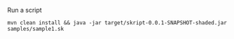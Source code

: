 Run a script

    mvn clean install && java -jar target/skript-0.0.1-SNAPSHOT-shaded.jar samples/sample1.sk
